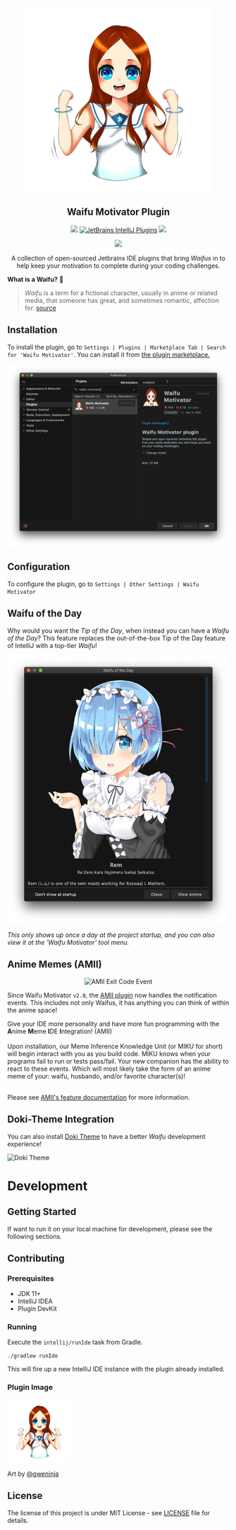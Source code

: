 
<p align="center"><img src="images/wmp_logo.png" height="424px" alt="Waifu Motivator Plugin Logo"></p>
<h2 align="center">Waifu Motivator Plugin</h2>

<!--suppress HtmlDeprecatedAttribute, HtmlRequiredAltAttribute -->
<p align="center">
  <a href="https://github.com/waifu-motivator/waifu-motivator-plugin/actions"><img src="https://github.com/waifu-motivator/waifu-motivator-plugin/workflows/Java%20CI/badge.svg"></a>
  <a href="https://plugins.jetbrains.com/plugin/13381-waifu-motivator"><img alt="JetBrains IntelliJ Plugins" src="https://img.shields.io/jetbrains/plugin/v/13381-waifu-motivator"></a>
  <a href="./LICENSE"><img src="https://img.shields.io/github/license/waifu-motivator/waifu-motivator-plugin"></a>
</p>

<p align="center">
  <img src="https://img.shields.io/badge/BUILT%20WITH-COFFEE-blue?style=for-the-badge">
</p>

<p align="center">A collection of open-sourced Jetbrains IDE plugins that bring <i>Waifus</i> in to help keep your motivation to complete during your coding challenges.</p>

**What is a Waifu?** 🤷

> *Waifu* is a term for a fictional character, usually in anime or related media, that someone has great, and sometimes romantic, affection for. [source](https://www.dictionary.com/e/fictional-characters/waifu/)

## Installation
To install the plugin, go to `Settings | Plugins | Marketplace Tab | Search for 'Waifu Motivator'`.
You can install it from [the plugin marketplace.](https://plugins.jetbrains.com/plugin/13381-waifu-motivator)

![Waifu plugin installation](screenshots/plugin_installation.png)

## Configuration

To configure the plugin, go to `Settings | Other Settings | Waifu Motivator`

## Waifu of the Day
Why would you want the _Tip of the Day_, when instead you can have a _Waifu of the Day_?
This feature replaces the out-of-the-box Tip of the Day feature of IntelliJ with a top-tier *Waifu*!

<p align="center">
  <img src="screenshots/waifu_of_the_day.png" alt="Waifu of the Day">
</p>

*This only shows up once a day at the project startup, and you can also view it at the 'Waifu Motivator' tool menu.*

## Anime Memes (AMII)

<p align="center">
  <img src="https://raw.githubusercontent.com/Unthrottled/AMII/main/readmeAssets/exit_code.gif" alt="AMII Exit Code Event">
</p>

Since Waifu Motivator `v2.0`, the [AMII plugin](https://github.com/ani-memes/AMII) now handles the notification events.
This includes not only Waifus, it has anything you can think of within the anime space!

Give your IDE more personality and have <emphasis>more</emphasis> fun programming with the **A**nime **M**eme **I**DE **I**ntegration! (AMII)<br/><br/>
Upon installation, our Meme Inference Knowledge Unit (or MIKU for short)
will begin interact with you as you build code.
MIKU knows when your programs fail to run or tests pass/fail.
Your new companion has the ability to react to these events.
Which will most likely take the form of an anime meme of your: waifu, husbando, and/or favorite character(s)!<br/><br/>

Please see [AMII's feature documentation](https://github.com/ani-memes/AMII/#documentation) for more information.

## Doki-Theme Integration

You can also install [Doki Theme](https://github.com/doki-theme/doki-theme-jetbrains) to have a better *Waifu* development experience!

![Doki Theme](screenshots/doki-theme.gif)

# Development

## Getting Started

If want to run it on your local machine for development, please see the following sections.

## Contributing
### Prerequisites
* JDK 11+
* IntelliJ IDEA
* Plugin DevKit

### Running
Execute the `intellij/runIde` task from Gradle.
```
./gradlew runIde
```
This will fire up a new IntelliJ IDE instance with the plugin already installed.

### Plugin Image
<img src="images/wmp_logo.png" height="144px" alt="Waifu Motivator Plugin Logo">

Art by [@gweninja](https://www.instagram.com/gweninja)

## License
The license of this project is under MIT License - see [LICENSE](./LICENSE) file for details.
